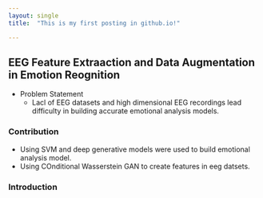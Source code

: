 ```yaml
---
layout: single
title:  "This is my first posting in github.io!"

---
```


## EEG Feature Extraaction and Data Augmentation in Emotion Reognition

- Problem Statement
  - Lacl of EEG datasets and high dimensional EEG recordings lead difficulty in building accurate emotional analysis models.

### Contribution

- Using SVM and deep generative models were used to build emotional analysis model.
- Using COnditional Wasserstein GAN to create features in eeg datsets.



### Introduction

